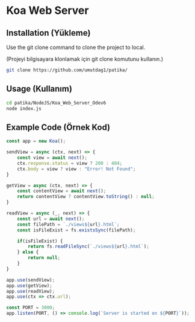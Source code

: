 # Koa Web Server

## Installation (Yükleme)

Use the git clone command to clone the project to local.

(Projeyi bilgisayara klonlamak için git clone komutunu kullanın.)

```bash
git clone https://github.com/umutdag1/patika/
```

## Usage (Kullanım)

```bash
cd patika/NodeJS/Koa_Web_Server_Odev6
node index.js 
```

## Example Code (Örnek Kod)
```js
const app = new Koa();

sendView = async (ctx, next) => {
    const view = await next();
    ctx.response.status = view ? 200 : 404;
    ctx.body = view ? view : "Error! Not Found";
}

getView = async (ctx, next) => {
    const contentView = await next();
    return contentView ? contentView.toString() : null;
}

readView = async (_, next) => {
    const url = await next();
    const filePath = `./views${url}.html`;
    const isFileExist = fs.existsSync(filePath);

    if(isFileExist) {
        return fs.readFileSync(`./views${url}.html`);
    } else {
        return null;
    }
}

app.use(sendView);
app.use(getView);
app.use(readView);
app.use(ctx => ctx.url);

const PORT = 3000;
app.listen(PORT, () => console.log(`Server is started on ${PORT}`));
```

